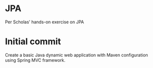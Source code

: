 # JPA
Per Scholas' hands-on exercise on JPA

# Initial commit
Create a basic Java dynamic web application with Maven configuration using Spring MVC framework.
